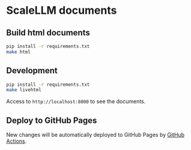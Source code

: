 # ScaleLLM documents

## Build html documents

```bash
pip install -r requirements.txt
make html
```

## Development

```bash
pip install -r requirements.txt
make livehtml
```

Access to `http://localhost:8000` to see the documents.

## Deploy to GitHub Pages

New changes will be automatically deployed to GitHub Pages by [GitHub Actions](https://github.com/vectorch-ai/ScaleLLM/actions/workflows/publish_docs.yml).
